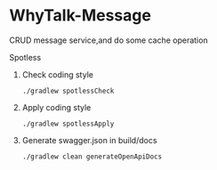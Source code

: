 # WhyTalk-Message
CRUD message service,and do some cache operation

Spotless

1. Check coding style
	```shell
	./gradlew spotlessCheck
	```
2. Apply coding style
	```shell
	./gradlew spotlessApply
	```
3. Generate swagger.json in build/docs
	```shell
	./gradlew clean generateOpenApiDocs
	```
